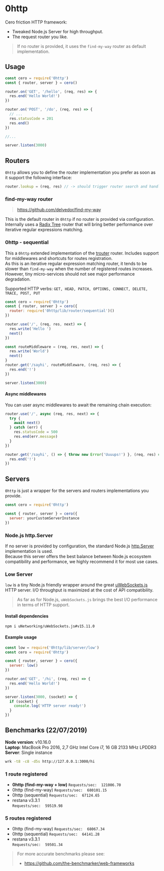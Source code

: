# 0http
Cero friction HTTP framework:
- Tweaked Node.js Server for high throughput.
- The request router you like. 

> If no router is provided, it uses the `find-my-way` router as default implementation.

## Usage
```js
const cero = require('0http')
const { router, server } = cero()

router.on('GET', '/hello', (req, res) => {
  res.end('Hello World!')
})

router.on('POST', '/do', (req, res) => {
  // ...
  res.statusCode = 201
  res.end()
})

//...

server.listen(3000)
```

## Routers
`0http` allows you to define the router implementation you prefer as soon as it support the following interface:
```js
router.lookup = (req, res) // -> should trigger router search and handlers execution
```
### find-my-way router
> https://github.com/delvedor/find-my-way  

This is the default router in `0http` if no router is provided via configuration. Internally uses a [Radix Tree](https://en.wikipedia.org/wiki/Radix_tree) 
router that will bring better performance over iterative regular expressions matching. 

### 0http - sequential
This a `0http` extended implementation of the [trouter](https://www.npmjs.com/package/trouter) router. Includes support for middlewares and shortcuts for routes registration.  
As this is an iterative regular expression matching router, it tends to be slower than `find-my-way` when the number of registered routes increases. However, tiny micro-services should not see major performance degradation.  

Supported HTTP verbs: `GET, HEAD, PATCH, OPTIONS, CONNECT, DELETE, TRACE, POST, PUT`

```js
const cero = require('0http')
const { router, server } = cero({
  router: require('0http/lib/router/sequential')()
})

router.use('/', (req, res, next) => {
  res.write('Hello ')
  next()
})

const routeMiddleware = (req, res, next) => {
  res.write('World')
  next()
}
router.get('/sayhi', routeMiddleware, (req, res) => {
  res.end('!')
})

server.listen(3000)
```
#### Async middlewares
You can user async middlewares to await the remaining chain execution:
```js
router.use('/', async (req, res, next) => {
  try {
    await next()
  } catch (err) {
    res.statusCode = 500
    res.end(err.message)
  }
})

router.get('/sayhi', () => { throw new Error('Uuuups!') }, (req, res) => {
  res.end('!')
})
```
## Servers
`0http` is just a wrapper for the servers and routers implementations you provide. 
```js
const cero = require('0http')

const { router, server } = cero({
  server: yourCustomServerInstance
})
```

### Node.js http.Server 
If no server is provided by configuration, the standard Node.js [http.Server](https://nodejs.org/api/http.html#http_class_http_server) implementation is used.  
Because this server offers the best balance between Node.js ecosystem compatibility and performance, we highly recommend it for most use cases.

### Low Server
`low` is a tiny Node.js friendly wrapper around the great [uWebSockets.js](https://github.com/uNetworking/uWebSockets.js) HTTP server. I/O throughput is 
maximized at the cost of API compatibility.
> As far as for Node.js, `uWebSockets.js` brings the best I/O performance in terms of HTTP support.

#### Install dependencies
```
npm i uNetworking/uWebSockets.js#v15.11.0
```
#### Example usage
```js
const low = require('0http/lib/server/low')
const cero = require('0http')

const { router, server } = cero({
  server: low()
})

router.on('GET', '/hi', (req, res) => {
  res.end('Hello World!')
})

server.listen(3000, (socket) => {
  if (socket) {
    console.log('HTTP server ready!')
  }
})
```

## Benchmarks (22/07/2019)
**Node version**: v10.16.0  
**Laptop**: MacBook Pro 2016, 2,7 GHz Intel Core i7, 16 GB 2133 MHz LPDDR3  
**Server**: Single instance

```bash
wrk -t8 -c8 -d5s http://127.0.0.1:3000/hi
```

### 1 route registered
- **0http (find-my-way + low)**
  `Requests/sec:  121006.70`
- 0http (find-my-way) 
  `Requests/sec:  680101.15`
- 0http (sequential) 
  `Requests/sec:  67124.65`
- restana v3.3.1       
  `Requests/sec:  59519.98`

### 5 routes registered
- 0http (find-my-way) 
  `Requests/sec:  68067.34`
- 0http (sequential) 
  `Requests/sec:  64141.28`
- restana v3.3.1       
  `Requests/sec:  59501.34`

> For more accurate benchmarks please see:
> - https://github.com/the-benchmarker/web-frameworks